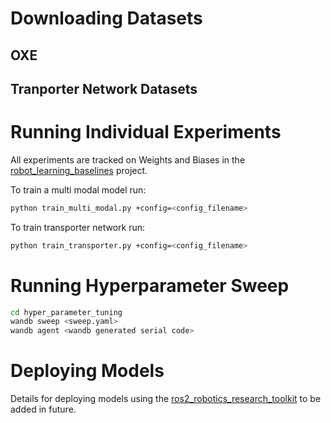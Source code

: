 # Downloading Datasets

## OXE 

## Tranporter Network Datasets

# Running Individual Experiments

All experiments are tracked on Weights and Biases in the [robot_learning_baselines](https://wandb.ai/ipab-rad/robot_learning_baselines) project.

To train a multi modal model run:

```bash
python train_multi_modal.py +config=<config_filename>
```

To train transporter network run:

```bash
python train_transporter.py +config=<config_filename>
```

# Running Hyperparameter Sweep

```bash
cd hyper_parameter_tuning
wandb sweep <sweep.yaml>
wandb agent <wandb generated serial code>
```

# Deploying Models
Details for deploying models using the [ros2_robotics_research_toolkit](https://github.com/peterdavidfagan/ros2_robotics_research_toolkit) to be added in future.
